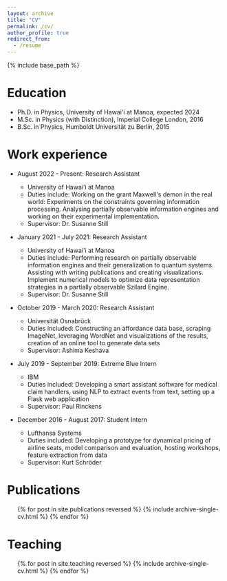 ```yaml
---
layout: archive
title: "CV"
permalink: /cv/
author_profile: true
redirect_from:
  - /resume
---
```


{% include base_path %}

Education
======
<!-- * M.Sc. in Cognitive Science, Universität Osnabrück, 2020 (expected) -->
* Ph.D. in Physics, University of Hawai'i at Manoa, expected 2024
* M.Sc. in Physics (with Distinction), Imperial College London, 2016
* B.Sc. in Physics, Humboldt Universität zu Berlin, 2015

Work experience
======
* August 2022 - Present: Research Assistant
  * University of Hawai'i at Manoa
  * Duties include: Working on the grant Maxwell's demon in the real world: Experiments on the constraints governing information processing. Analysing partially observable information engines and working on their experimental implementation.  
  * Supervisor: Dr. Susanne Still

* January 2021 - July 2021: Research Assistant
  * University of Hawai'i at Manoa
  * Duties include: Performing research on partially observable information engines and their generalization to quantum systems. Assisting with writing publications and creating visualizations. Implement numerical models to optimize data representation strategies in a partially observable Szilard Engine.  
  * Supervisor: Dr. Susanne Still

* October 2019 - March 2020: Research Assistant
  * Universität Osnabrück
  * Duties included: Constructing an affordance data base, scraping ImageNet, leveraging WordNet and visualizations of the results, creation of an online tool to generate data sets
  * Supervisor: Ashima Keshava

* July 2019 - September 2019: Extreme Blue Intern
  * IBM
  * Duties included: Developing a smart assistant software for medical claim handlers, using NLP to extract events from text, setting up a Flask web application
  * Supervisor: Paul Rinckens

* December 2016 - August 2017: Student Intern
  * Lufthansa Systems
  * Duties included: Developing a prototype for dynamical pricing of airline seats, model comparison and evaluation, hosting workshops, feature extraction from data
  * Supervisor: Kurt Schröder

<!-- Skills
======
* Quantum Physics
  * Quantum Optics
  * Quantum Information Theory
  * Foundations of Quantum Theory
* Mathematics
  * Advanced Analysis
  * Linear Algebra
  * Functional Analysis
* Programming
  * Python
  * R
  * Matlab
* Basic Neuroscience
* Deep Learning (Theory and practical implementations) -->

Publications
======
  <ul>{% for post in site.publications reversed %}
    {% include archive-single-cv.html %}
  {% endfor %}</ul>

<!-- Talks
======
  <ul>{% for post in site.talks %}
    {% include archive-single-talk-cv.html %}
  {% endfor %}</ul> -->

Teaching
======
  <ul>{% for post in site.teaching reversed %}
    {% include archive-single-cv.html %}
  {% endfor %}</ul>

<!-- Service and leadership
======
* Currently signed in to 43 different slack teams -->
